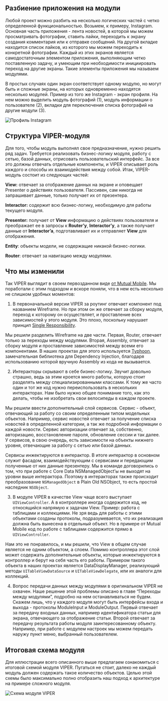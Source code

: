## Разбиение приложения на модули

Любой проект можно разбить на несколько логических частей с четко определенной функциональностью. Возьмем, к примеру, Instagram. Основная часть приложения - лента новостей, в которой мы можем просматривать фотографии, ставить лайки, переходить к экрану создания комментария или к отправке сообщений. На другой вкладке находится список лайков, из которого мы можем переходить к конкретной фотографии. Каждый из этих экранов является самодостаточным элементом приложения, выполняющим четко поставленную задачу, и умеющим при необходимости инициировать переход на другие экраны. Такие элементы приложения мы называем модулями.

В простых случаях один экран соответствует одному модулю, но могут быть и сложные экраны, на которых одновременно находятся несколько модулей. Пример из того же Instagram - экран профиля. На нем можно выделить модуль фотографий (1), модуль информации о пользователе (2), вкладки для переключения списка фотографий на другие модули (3).

![Профиль Instagram](../Resources/instagram_example_serkrapiv.png)

## Структура VIPER-модуля

Для того, чтобы модуль выполнял свое предназначение, нужно решить ряд задач. Требуется реализовать бизнес-логику модуля, работу с сетью, базой данных, отрисовать пользовательский интерфейс. За все это должны отвечать отдельные компоненты, и VIPER описывает роль каждого и способы их взаимодействия между собой. Итак, VIPER-модуль состоит из следующих частей:

**View:** отвечает за отображение данных на экране и оповещает Presenter о действиях пользователя. Пассивен, сам никогда не запрашивает данные, только получает их от презентера.

**Interactor:** содержит всю бизнес-логику, необходимую для работы текущего модуля.

**Presenter:** получает от **View** информацию о действиях пользователя и преображает ее в запросы к **Router’у**, **Interactor’у**, а также получает данные от **Interactor’a**, подготавливает их и отправляет **View** для отображения.

**Entity**: объекты модели, не содержащие никакой бизнес-логики.

**Router**: отвечает за навигацию между модулями.

## Что мы изменили

Так VIPER выглядит в своем первозданном виде [от Mutual Mobile](https://www.objc.io/issues/13-architecture/viper/). Мы поработали с этим подходом и вскоре поняли, что в нем есть несколько не слишком удобных моментов:

1) В первоначальной версии VIPER за роутинг отвечает компонент под названием Wireframe. Но при этом он же отвечает за сборку модуля, переход к которому он осуществляет, и проставление всех зависимостей у этого модуля. Это плохо, поскольку нарушает принцип [Single Responsibility](https://en.wikipedia.org/wiki/Single_responsibility_principle). 

Мы решили разделить Wireframe на две части. Первая, Router, отвечает только за переходы между модулями. Вторая, Assembly, отвечает за сборку модуля и проставление зависимостей между всеми его компонентами. В наших проектах для этого используется [Typhoon](https://github.com/appsquickly/Typhoon), замечательная библиотека для Dependency Injection, благодаря использованию которой вручную Assembly из кода не вызывается.

2) Интеракторы скрывают в себе бизнес-логику. Звучит довольно страшно, ведь за этим кроется много работы, которую стоит разделять между специализированными классами. К тому же часто один и тот же код нужно переиспользовать в нескольких интеракторах. Нам было нужно общее понимание того, как это делать, чтобы не изобретать свои велосипеды в каждом проекте.

Мы решили ввести дополнительный слой сервисов. Сервис - объект, отвечающий за работу со своим определенным типом модельных объектов. Например, сервис новостей отвечает за получение списка новостей в определенной категории, а так же подробной информации о каждой новости. Сервис авторизации отвечает за, собственно, авторизацию, восстановление пароля, обновление сессии и так далее. У сервисов, в свою очередь, есть зависимости на объекты нижнего уровня, отвечающие за работу с сетью или базой данных.

Сервисы инжектируются в интерактор. В итоге интерактор в основном служит фасадом, взаимодействующим с сервисами и передающим полученные от них данные презентеру. Мы в команде договорились о том, что при работе с Core Data NSManagedObject’ы не выходят на уровни выше интерактора. Поэтому в интеракторах также происходит преобразование `NSManagedObject` в Plain Old NSObject, то есть простой наследник `NSObject`.

3) В модуле VIPER в качестве View чаще всего выступает `UIViewController`. А в контроллере иногда содержится код, не относящийся напрямую к задачам View. Пример: работа с таблицами и коллекциями. Не зря ведь для работы с этими объектами созданы протоколы, подразумевается, что их реализация должна быть вынесена в отдельный объект. Но в примере от Mutual Mobile код по работе с таблицами содержится прямо в `UIViewController`.

Нам это не понравилось, и мы решили, что View в общем случае является не одним объектом, а слоем. Помимо контроллера этот слой может содержать дополнительные объекты, которые инжектируются в контроллер и берут на себя часть его работы. Примером такого объекта в наших проектах является DataDisplayManager, реализующий методы `UITableViewDataSource` и `UITableViewDelegate`, или их аналоги для коллекций.

4) Вопрос передачи данных между модулями в оригинальном VIPER не охвачен. Наше решение этой проблемы описано в главе “Переходы между модулями”, подробно на нем останавливаться не будем. Скажем лишь, что у каждого модуля могут быть интерфейсы входа и выхода - протоколы ModuleInput и ModuleOutput. Первый отвечает за передачу входных данных, например идентификатора статьи для экрана, отвечающего за отображение статьи. Второй отвечает за передачу результата работы модуля заинтересованному объекту. Например, при работе с модулем настроек мы можем передать наружу пункт меню, выбранный пользователем. 

## Итоговая схема модуля

Для иллюстрации всего описанного выше предлагаем ознакомиться с итоговой схемой модуля VIPER. Пугаться не стоит, далеко не каждый модуль должен содержать такое количество объектов. Целью этой схемы было максимально полно отобразить наш подход к архитектуре на примере сложного модуля.

![Схема модуля VIPER](../Resources/module_structure.png)
